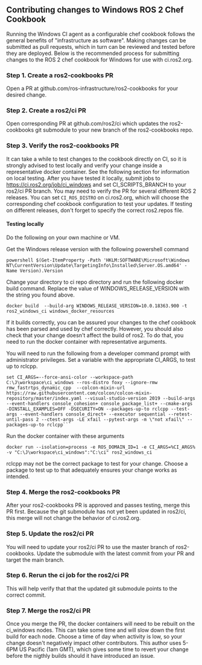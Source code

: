 ## Contributing changes to Windows ROS 2 Chef Cookbook

Running the Windows CI agent as a configurable chef cookbook follows the general benefits of "infrastructure as software".
Making changes can be submitted as pull requests, which in turn can be reviewed and tested before they are deployed.
Below is the recommended process for submitting changes to the ROS 2 chef cookbook for Windows for use with ci.ros2.org.

### Step 1. Create a ros2-cookbooks PR
Open a PR at github.com/ros-infrastructure/ros2-cookbooks for your desired change.

### Step 2. Create a ros2/ci PR
Open corresponding PR at github.com/ros2/ci which updates the ros2-cookbooks git submodule to your new branch of the ros2-cookbooks repo.

### Step 3. Verify the ros2-cookbooks PR
It can take a while to test changes to the cookbook directly on CI, so it is strongly advised to test locally and verify your change inside a representative docker container.
See the following section for information on local testing.
After you have tested it locally, submit jobs to https://ci.ros2.org/job/ci_windows and set CI_SCRIPTS_BRANCH to your ros2/ci PR branch.
You may need to verify the PR for several different ROS 2 releases.
You can set `CI_ROS_DISTRO` on ci.ros2.org, which will choose the corresponding chef cookbook configuration to test your updates.
If testing on different releases, don't forget to specify the correct ros2.repos file.

#### Testing locally
Do the following on your own machine or VM.

Get the Windows release version with the following powershell command
```
powershell $(Get-ItemProperty -Path 'HKLM:SOFTWARE\Microsoft\Windows NT\CurrentVersion\Update\TargetingInfo\Installed\Server.OS.amd64' -Name Version).Version
```

Change your directory to ci repo directory and run the following docker build command.
Replace the value of WINDOWS_RELEASE_VERSION with the string you found above.
```
docker build  --build-arg WINDOWS_RELEASE_VERSION=10.0.18363.900 -t ros2_windows_ci windows_docker_resources
```

If it builds correctly, you can be assured your changes to the chef cookbook has been parsed and used by chef correctly.
However, you should also check that your change doesn't affect the build of ros2.
To do that, you need to run the docker container with representative arguments.

You will need to run the following from a developer command prompt with administrator privileges.
Set a variable with the appropriate CI_ARGS, to test up to rclcpp.

```
set CI_ARGS=--force-ansi-color --workspace-path C:\J\workspace\ci_windows --ros-distro foxy --ignore-rmw rmw_fastrtps_dynamic_cpp  --colcon-mixin-url https://raw.githubusercontent.com/colcon/colcon-mixin-repository/master/index.yaml --visual-studio-version 2019 --build-args --event-handlers console_cohesion+ console_package_list+ --cmake-args -DINSTALL_EXAMPLES=OFF -DSECURITY=ON --packages-up-to rclcpp --test-args --event-handlers console_direct+ --executor sequential --retest-until-pass 2 --ctest-args -LE xfail --pytest-args -m \"not xfail\" --packages-up-to rclcpp```
```

Run the docker container with these arguments
```
docker run --isolation=process -e ROS_DOMAIN_ID=1 -e CI_ARGS=%CI_ARGS% -v "C:\J\workspace\ci_windows":"C:\ci" ros2_windows_ci
```

rclcpp may not be the correct package to test for your change.
Choose a package to test up to that adequately ensures your change works as intended.

### Step 4. Merge the ros2-cookbooks PR
After your ros2-cookbooks PR is approved and passes testing, merge this PR first.
Because the git submodule has not yet been updated in ros2/ci, this merge will not change the behavior of ci.ros2.org.

### Step 5. Update the ros2/ci PR
You will need to update your ros2/ci PR to use the master branch of ros2-cookbooks.
Update the submodule with the latest commit from your PR and target the main branch.

### Step 6. Rerun the ci job for the ros2/ci PR
This will help verify that that the updated git submodule points to the correct commit.

### Step 7. Merge the ros2/ci PR
Once you merge the PR, the docker containers will need to be rebuilt on the ci_windows nodes.
This can take some time and will slow down the first build for each node.
Choose a time of day when activity is low, so your change doesn't negatively impact other contributors.
This author uses 5-6PM US Pacific (1am GMT), which gives some time to revert your change before the nigthly builds should it have introduced an issue.
